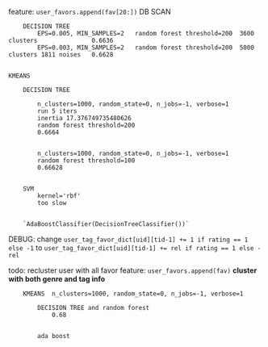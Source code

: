 feature: `user_favors.append(fav[20:])`
    DB SCAN

        DECISION TREE
            EPS=0.005, MIN_SAMPLES=2   random forest threshold=200  3600 clusters               0.6636
            EPS=0.003, MIN_SAMPLES=2   random forest threshold=200  5000 clusters 1811 noises   0.6628


    KMEANS

        DECISION TREE

            n_clusters=1000, random_state=0, n_jobs=-1, verbose=1
            run 5 iters
            inertia 17.376749735480626
            random forest threshold=200
            0.6664


            n_clusters=1000, random_state=0, n_jobs=-1, verbose=1
            random forest threshold=100
            0.66628


        SVM
            kernel='rbf'
            too slow

        
        `AdaBoostClassifier(DecisionTreeClassifier())`
            


DEBUG: 
change `user_tag_favor_dict[uid][tid-1] += 1 if rating == 1 else -1`
to `user_tag_favor_dict[uid][tid-1] += rel if rating == 1 else -rel`

todo: recluster user with all favor
        feature: `user_favors.append(fav)`  **cluster with both genre and tag info**

        KMEANS  n_clusters=1000, random_state=0, n_jobs=-1, verbose=1

            DECISION TREE and random forest
                0.68


            ada boost
                

                
                